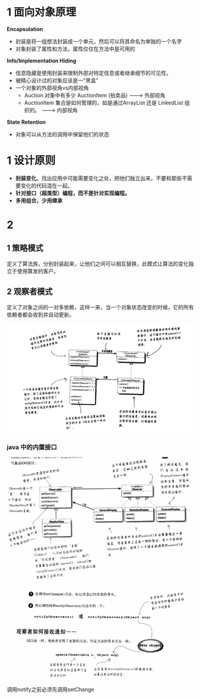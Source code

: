 # 1 面向对象原理

 **Encapsulation**

- 封装是将一组想法封装成一个单元，然后可以将其命名为单独的一个名字
- 对象封装了属性和方法，属性仅仅在方法中是可用的

**Info/Implementation Hiding**

- 信息隐藏是使用封装来限制外部对特定信息或者继承细节的可见性。
- 被精心设计过的对象应该是一"黑盒"
- 一个对象的外部视角vs内部视角
  - Auction 对象中有多少 AuctionItem (拍卖品) ---> 外部视角
  - AuctionItem 集合是如何管理的，如是通过ArrayList 还是 LinkedList 组织的。 ---> 内部视角

**State Retention**

- 对象可以从方法的调用中保留他们的状态

# 1 设计原则

- **封装变化**。找出应用中可能需要变化之处，把他们独立出来，不要和那些不需要变化的代码混在一起。
- **针对接口（超类型）编程，而不是针对实现编程。**
- **多用组合，少用继承**



# 2 

## 1 策略模式

定义了算法族，分别封装起来，让他们之间可以相互替换，此模式让算法的变化独立于使用算发的客户。

## 2 观察者模式

定义了对象之间的一对多依赖，这样一来，当一个对象状态改变的时候，它的所有依赖者都会收到并自动更新。

![](./img/9.png)

### java 中的内置接口

![](./img/10.png)

![](./img/11.png)

调用notify之前必须先调用setChange